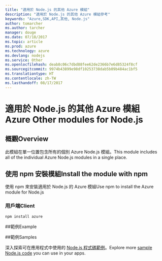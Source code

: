 ```yaml
---
title: "適用於 Node.js 的其他 Azure 模組"
description: "適用於 Node.js 的其他 Azure 模組參考"
keywords: "Azure,SDK,API,其他, Node.js"
author: tomarcher
ms.author: tarcher
manager: douge
ms.date: 07/18/2017
ms.topic: article
ms.prod: azure
ms.technology: azure
ms.devlang: nodejs
ms.service: Other
ms.openlocfilehash: deab8c06c7dbd88fee62de2366b7e6d85324f8cf
ms.sourcegitcommit: 9974b43899e98df10253738dab5b09b484ac1bf5
ms.translationtype: HT
ms.contentlocale: zh-TW
ms.lasthandoff: 08/17/2017
---
```

# <a name="azure-other-modules-for-nodejs"></a><span data-ttu-id="39d14-104">適用於 Node.js 的其他 Azure 模組</span><span class="sxs-lookup"><span data-stu-id="39d14-104">Azure Other modules for Node.js</span></span>

## <a name="overview"></a><span data-ttu-id="39d14-105">概觀</span><span class="sxs-lookup"><span data-stu-id="39d14-105">Overview</span></span>

<span data-ttu-id="39d14-106">此模組在單一位置包含所有的個別 Azure Node.js 模組。</span><span class="sxs-lookup"><span data-stu-id="39d14-106">This module includes all of the individual Azure Node.js modules in a single place.</span></span>

## <a name="install-the-module-with-npm"></a><span data-ttu-id="39d14-107">使用 npm 安裝模組</span><span class="sxs-lookup"><span data-stu-id="39d14-107">Install the module with npm</span></span>

<span data-ttu-id="39d14-108">使用 npm 來安裝適用於 Node.js 的 Azure 模組</span><span class="sxs-lookup"><span data-stu-id="39d14-108">Use npm to install the Azure module for Node.js</span></span>

### <a name="client"></a><span data-ttu-id="39d14-109">用戶端</span><span class="sxs-lookup"><span data-stu-id="39d14-109">Client</span></span>

```bash
npm install azure
```

##<a name="example"></a><span data-ttu-id="39d14-110">範例</span><span class="sxs-lookup"><span data-stu-id="39d14-110">Example</span></span>

##<a name="samples"></a><span data-ttu-id="39d14-111">範例</span><span class="sxs-lookup"><span data-stu-id="39d14-111">Samples</span></span>

<span data-ttu-id="39d14-112">深入探索可在應用程式中使用的 [Node.js 程式碼範例](https://azure.microsoft.com/resources/samples/?platform=nodejs)。</span><span class="sxs-lookup"><span data-stu-id="39d14-112">Explore more [sample Node.js code](https://azure.microsoft.com/resources/samples/?platform=nodejs) you can use in your apps.</span></span>